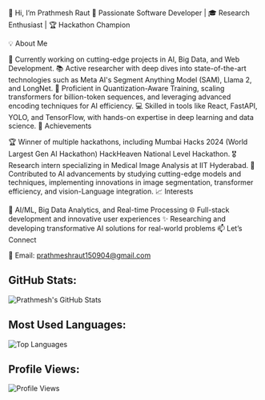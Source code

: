 👋 Hi, I’m Prathmesh Raut
🚀 Passionate Software Developer | 🎓 Research Enthusiast | 🏆 Hackathon Champion

💡 About Me

🔭 Currently working on cutting-edge projects in AI, Big Data, and Web Development.
📚 Active researcher with deep dives into state-of-the-art technologies such as Meta AI's Segment Anything Model (SAM), Llama 2, and LongNet.
🌱 Proficient in Quantization-Aware Training, scaling transformers for billion-token sequences, and leveraging advanced encoding techniques for AI efficiency.
💻 Skilled in tools like React, FastAPI, YOLO, and TensorFlow, with hands-on expertise in deep learning and data science.
💼 Achievements

🏆 Winner of multiple hackathons, including  Mumbai Hacks 2024 (World Largest Gen AI Hackathon) HackHeaven National Level Hackathon.
🎖️ Research intern specializing in Medical Image Analysis at IIT Hyderabad.
📝 Contributed to AI advancements by studying cutting-edge models and techniques, implementing innovations in image segmentation, transformer efficiency, and vision-Language integration.
📈 Interests

🤖 AI/ML, Big Data Analytics, and Real-time Processing
🌐 Full-stack development and innovative user experiences
✨ Researching and developing transformative AI solutions for real-world problems
📫 Let’s Connect

💌 Email: prathmeshraut150904@gmail.com

## GitHub Stats:

![Prathmesh's GitHub Stats](https://github-readme-stats.vercel.app/api?username=PrathmeshRaut07&show_icons=true&theme=dark&count_private=true)

## Most Used Languages:

![Top Languages](https://github-readme-stats.vercel.app/api/top-langs/?username=PrathmeshRaut07&layout=compact&theme=dark&langs_count=8)

## Profile Views:

![Profile Views](https://komarev.com/ghpvc/?username=PrathmeshRaut07&color=blue)

